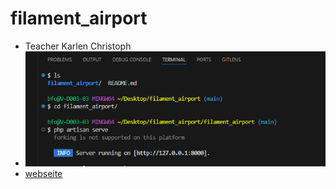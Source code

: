 # filament_airport
- Teacher Karlen Christoph
- ![server](image.png)
- [webseite](https://sapium.gitbook.io/bfo)
